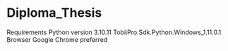 # Diploma_Thesis

Requirements
Python version 3.10.11
TobiiPro.Sdk.Python.Windows_1.11.0.1
Browser Google Chrome preferred
